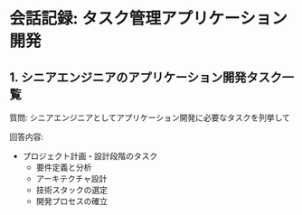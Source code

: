 # 会話記録: タスク管理アプリケーション開発

## 1. シニアエンジニアのアプリケーション開発タスク一覧

質問: シニアエンジニアとしてアプリケーション開発に必要なタスクを列挙して

回答内容:
- プロジェクト計画・設計段階のタスク
  - 要件定義と分析
  - アーキテクチャ設計
  - 技術スタックの選定
  - 開発プロセスの確立
